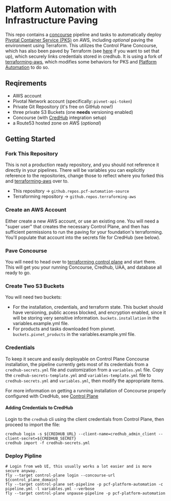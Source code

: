 # Platform Automation with Infrastructure Paving

This repo contains a [concourse](https://concourse-ci.org/) pipeline and tasks to automatically deploy [Pivotal Container Service (PKS)](https://pivotal.io/platform/pivotal-container-service) on AWS, including _optional_ paving the environment using Terraform.
This utilizes the Control Plane Concourse, which has also been paved by Terraform (see [here](https://github.com/voor/terraforming-aws/blob/large-changes/terraforming-control-plane/README.md) if you want to set that up), which securely links credentials stored in credhub.
It is using a fork of [terraforming-aws](https://github.com/voor/terraforming-aws), which modifies some behaviors for PKS and [Platform Automation](http://docs-platform-automation.cfapps.io/platform-automation/v2.0/index.html) to do so.

## Reqirements

* AWS account
* Pivotal Network account (specifically: `pivnet-api-token`)
* Private Git Repository (it's free on GitHub now!)
* three private S3 Buckets (one **needs** versioning enabled)
* Concourse (with [CredHub](https://docs.pivotal.io/p-concourse/4-x/credential-management.html#use-credhub) integration setup)
* a Route53 hosted zone on AWS (_optional_)

## Getting Started

### Fork This Repository
This is not a production ready repository, and you should not reference it directly in your pipelines.  There will be variables you can explicitly reference to the repositories, change those to reflect where you forked this and [terraforming-aws](https://github.com/voor/terraforming-aws) over to.
 * This repository -> `github.repos.pcf-automation-source`
 * Terraforming repository -> `github.repos.terraforming-aws`

### Create an AWS Account

Either create a new AWS account, or use an existing one.  You will need a "super user" that creates the necessary Control Plane, and then has sufficient permissions to run the paving for your foundation's terraforming.  You'll populate that account into the secrets file for CredHub (see below).

### Pave Concourse

You will need to head over to [terraforming control plane](https://github.com/voor/terraforming-aws/tree/remove-credentials-and-encourage-defaults/terraforming-control-plane) and start there.  This will get you your running Concourse, Credhub, UAA, and database all ready to go.

### Create Two S3 Buckets

You will need two buckets:
 * For the installation, credentials, and terraform state.  This bucket should have versioning, public access blocked, and encryption enabled, since it will be storing very sensitive information. `buckets.installation` in the variables.example.yml file.
 * For products and tasks downloaded from pivnet. `buckets.pivnet_products` in the variables.example.yml file.

### Credentials

To keep it secure and easily deployable on Control Plane Concourse installation, the pipeline currently gets most of its credentials from a `credhub-secrets.yml` file and customization from a `variables.yml` file.
Copy the `credhub-secrets-template.yml` and `variables-template.yml` file to `credhub-secrets.yml` and `variables.yml`, then modify the appropriate items.

For more information on getting a running installation of Concourse properly configured with CredHub, see [Control Plane](https://github.com/voor/terraforming-aws/blob/large-changes/terraforming-control-plane/README.md)

#### Adding Credentials to CredHub

Login to the `credhub` cli using the client credentials from Control Plane, then proceed to import the file:

```
credhub login -s ${CREDHUB_URL} --client-name=credhub_admin_client --client-secret=${CREDHUB_SECRET}
credhub import -f credhub-secrets.yml
```

### Deploy Pipline

```
# Login from web UI, this usually works a lot easier and is more secure anyway.
fly --target control-plane login --concourse-url ${control_plane_domain}
fly --target control-plane set-pipeline -p pcf-platform-automation -c pipeline.yml -l variables.yml --verbose
fly --target control-plane unpause-pipeline -p pcf-platform-automation
```
